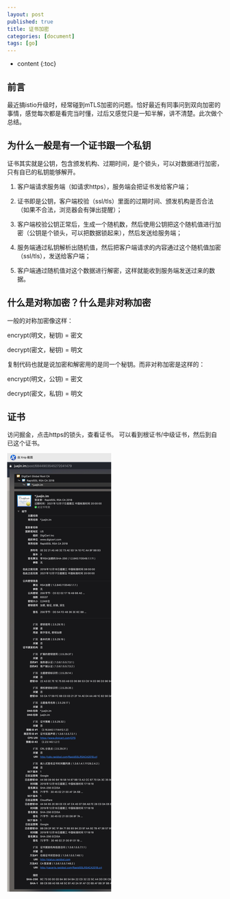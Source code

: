 ```yaml
---
layout: post
published: true
title: 证书加密
categories: [document]
tags: [go]
---
```

* content
{:toc}

## 前言

最近搞istio升级时，经常碰到mTLS加密的问题。恰好最近有同事问到双向加密的事情，感觉每次都是看完当时懂，过后又感觉只是一知半解，讲不清楚。此次做个总结。

## 为什么一般是有一个证书跟一个私钥

证书其实就是公钥，包含颁发机构、过期时间，是个锁头，可以对数据进行加密，只有自已的私钥能够解开。

1. 客户端请求服务端（如请求https），服务端会把证书发给客户端；

2. 证书即是公钥，客户端校验（ssl/tls）里面的过期时间、颁发机构是否合法（如果不合法，浏览器会有弹出提醒）；

3. 客户端校验公钥正常后，生成一个随机数，然后使用公钥把这个随机值进行加密（公钥是个锁头，可以把数据锁起来），然后发送给服务端；

4. 服务端通过私钥解析出随机值，然后把客户端请求的内容通过这个随机值加密（ssl/tls），发送给客户端；

5. 客户端通过随机值对这个数据进行解密，这样就能收到服务端发送过来的数据。

## 什么是对称加密？什么是非对称加密

一般的对称加密像这样：

encrypt(明文，秘钥) = 密文

decrypt(密文，秘钥) = 明文

复制代码也就是说加密和解密用的是同一个秘钥。而非对称加密是这样的：

encrypt(明文，公钥) = 密文

decrypt(密文，私钥) = 明文

## 证书

访问掘金，点击https的锁头，查看证书。
可以看到根证书/中级证书，然后到自已这个证书。

![证书](/styles/images/证书.jpg)
